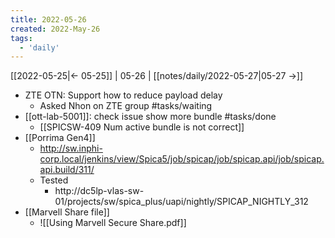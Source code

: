 ```yaml
---
title: 2022-05-26
created: 2022-May-26
tags:
  - 'daily'
---
```


[[2022-05-25|<- 05-25]] | 05-26 | [[notes/daily/2022-05-27|05-27 ->]]


- ZTE OTN: Support how to reduce payload delay 
	- Asked Nhon on ZTE group #tasks/waiting
- [[ott-lab-5001]]: check issue show more bundle #tasks/done 
	- [[SPICSW-409 Num active bundle is not correct]]
- [[Porrima Gen4]] 
	- http://sw.inphi-corp.local/jenkins/view/Spica5/job/spicap/job/spicap.api/job/spicap.api.build/311/
	- Tested
		- http://dc5lp-vlas-sw-01/projects/sw/spica_plus/uapi/nightly/SPICAP_NIGHTLY_312
- [[Marvell Share file]]
	- ![[Using Marvell Secure Share.pdf]]	